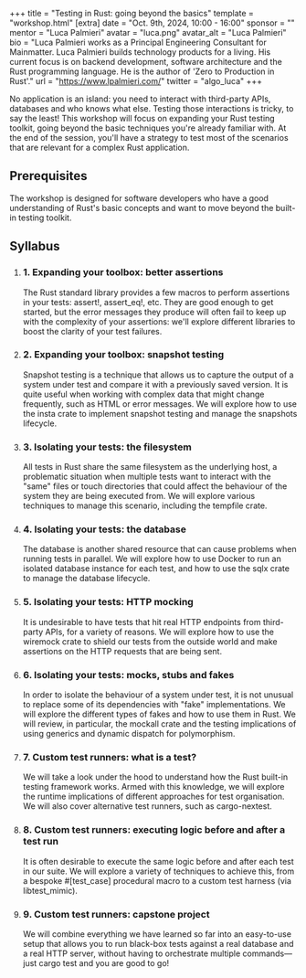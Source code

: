 +++
title = "Testing in Rust: going beyond the basics"
template = "workshop.html"
[extra]
  date = "Oct. 9th, 2024, 10:00 - 16:00"
  sponsor = ""
  mentor = "Luca Palmieri"
  avatar = "luca.png"
  avatar_alt = "Luca Palmieri"
  bio = "Luca Palmieri works as a Principal Engineering Consultant for Mainmatter. Luca Palmieri builds technology products for a living. His current focus is on backend development, software architecture and the Rust programming language. He is the author of 'Zero to Production in Rust'."
  url = "https://www.lpalmieri.com/"
  twitter = "algo_luca"
+++

<p class="large">
No application is an island: you need to interact with third-party APIs, databases and who knows what else. Testing those interactions is tricky, to say the least! This workshop will focus on expanding your Rust testing toolkit, going beyond the basic techniques you're already familiar with. At the end of the session, you'll have a strategy to test most of the scenarios that are relevant for a complex Rust application.
</p>
<h2 class="mt-7 mb-4">Prerequisites</h2>
<p class="large">
  The workshop is designed for software developers who have a good understanding of Rust's basic concepts and want to move beyond the built-in testing toolkit.
</p>
<div class="syllabus border-t mt-6 mb-10">
  <h2 class="mt-7">Syllabus</h2>
  <ol>
    <li class="py-6 border-b">
      <h3 class="mb-3">1. Expanding your toolbox: better assertions</h3>
      <p class="large">
       The Rust standard library provides a few macros to perform assertions in your tests: assert!, assert_eq!, etc. They are good enough to get started, but the error messages they produce will often fail to keep up with the complexity of your assertions: we'll explore different libraries to boost the clarity of your test failures.
      </p>
    </li>
    <li class="py-6 border-b">
      <h3 class="mb-3">2. Expanding your toolbox: snapshot testing</h3>
      <p class="large">
        Snapshot testing is a technique that allows us to capture the output of a system under test and compare it with a previously saved version. It is quite useful when working with complex data that might change frequently, such as HTML or error messages. We will explore how to use the insta crate to implement snapshot testing and manage the snapshots lifecycle.
      </p>
    </li>
    <li class="py-6 border-b">
      <h3 class="mb-3">3. Isolating your tests: the filesystem</h3>
      <p class="large">
        All tests in Rust share the same filesystem as the underlying host, a problematic situation when multiple tests want to interact with the "same" files or touch directories that could affect the behaviour of the system they are being executed from. We will explore various techniques to manage this scenario, including the tempfile crate.
      </p>
    </li>
    <li class="py-6 border-b">
      <h3 class="mb-3">4. Isolating your tests: the database</h3>
      <p class="large">
        The database is another shared resource that can cause problems when running tests in parallel. We will explore how to use Docker to run an isolated database instance for each test, and how to use the sqlx crate to manage the database lifecycle.
      </p>
    </li>
    <li class="py-6 border-b">
      <h3 class="mb-3">5. Isolating your tests: HTTP mocking</h3>
      <p class="large">
        It is undesirable to have tests that hit real HTTP endpoints from third-party APIs, for a variety of reasons. We will explore how to use the wiremock crate to shield our tests from the outside world and make assertions on the HTTP requests that are being sent.
      </p>
    </li>
    <li class="py-6 border-b">
      <h3 class="mb-3">6. Isolating your tests: mocks, stubs and fakes</h3>
      <p class="large">
        In order to isolate the behaviour of a system under test, it is not unusual to replace some of its dependencies with "fake" implementations. We will explore the different types of fakes and how to use them in Rust. We will review, in particular, the mockall crate and the testing implications of using generics and dynamic dispatch for polymorphism.
      </p>
    </li>
	<li class="py-6 border-b">
      <h3 class="mb-3">7. Custom test runners: what is a test?</h3>
      <p class="large">
        We will take a look under the hood to understand how the Rust built-in testing framework works. Armed with this knowledge, we will explore the runtime implications of different approaches for test organisation. We will also cover alternative test runners, such as cargo-nextest.
      </p>
    </li>
	<li class="py-6 border-b">
      <h3 class="mb-3">8. Custom test runners: executing logic before and after a test run</h3>
      <p class="large">
        It is often desirable to execute the same logic before and after each test in our suite. We will explore a variety of techniques to achieve this, from a bespoke #[test_case] procedural macro to a custom test harness (via libtest_mimic).
      </p>
    </li>
	<li class="py-6 border-b">
      <h3 class="mb-3">9. Custom test runners: capstone project</h3>
      <p class="large">
        We will combine everything we have learned so far into an easy-to-use setup that allows you to run black-box tests against a real database and a real HTTP server, without having to orchestrate multiple commands—just cargo test and you are good to go!
      </p>
    </li>
  </ol>
</div>
